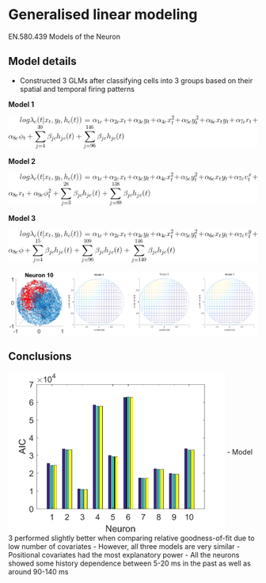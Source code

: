 # Generalised linear modeling
EN.580.439 Models of the Neuron

## Model details
- Constructed 3 GLMs after classifying cells into 3 groups based on their spatial and temporal firing patterns

**Model 1**

![alt text](figs/readme/model_1.gif "model 1")

**Model 2**

![alt text](figs/readme/model_2.gif "model 2")

**Model 3**

![alt text](figs/readme/model_3.gif "model 3")

<img src="figs/readme/side-by-side.png" align="center">

## Conclusions
<img src="figs/171205-224634-AIC.png" width="438" height="328" align="center">
- Model 3 performed slightly better when comparing relative goodness-of-fit due to low number of covariates
- However, all three models are very similar
- Positional covariates had the most explanatory power
- All the neurons showed some history dependence between 5-20 ms in the past as well as around 90-140 ms
